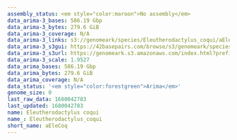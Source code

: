 ```yaml
---
assembly_status: <em style="color:maroon">No assembly</em>
data_arima-3_bases: 586.19 Gbp
data_arima-3_bytes: 279.6 GiB
data_arima-3_coverage: N/A
data_arima-3_links: s3://genomeark/species/Eleutherodactylus_coqui/aEleCoq3/genomic_data/arima/<br>
data_arima-3_s3gui: https://42basepairs.com/browse/s3/genomeark/species/Eleutherodactylus_coqui/aEleCoq3/genomic_data/arima/
data_arima-3_s3url: https://genomeark.s3.amazonaws.com/index.html?prefix=species/Eleutherodactylus_coqui/aEleCoq3/genomic_data/arima/
data_arima-3_scale: 1.9527
data_arima_bases: 586.19 Gbp
data_arima_bytes: 279.6 GiB
data_arima_coverage: N/A
data_status: '<em style="color:forestgreen">Arima</em>'
genome_size: 0
last_raw_data: 1680042783
last_updated: 1680042783
name: Eleutherodactylus coqui
name_: Eleutherodactylus_coqui
short_name: aEleCoq
---
```

